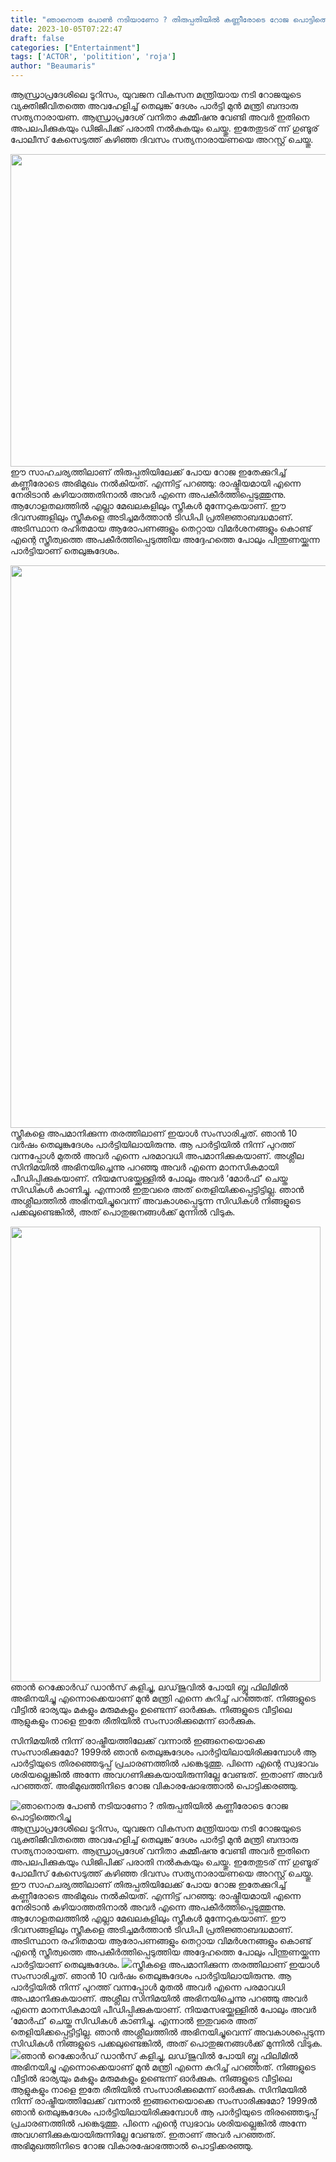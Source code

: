 ```yaml
---
title: "ഞാനൊരു പോൺ നടിയാണോ ? തിരുപ്പതിയിൽ കണ്ണീരോടെ റോജ പൊട്ടിത്തെറിച്ചു"
date: 2023-10-05T07:22:47
draft: false
categories: ["Entertainment"]
tags: ['ACTOR', 'politition', 'roja']
author: "Beaumaris"
---
```


ആന്ധ്രാപ്രദേശിലെ ടൂറിസം, യുവജന വികസന മന്ത്രിയായ നടി റോജയുടെ വ്യക്തിജീവിതത്തെ അവഹേളിച്ച് തെലുങ്ക് ദേശം പാർട്ടി മുൻ മന്ത്രി ബന്ദാരു സത്യനാരായണ. ആന്ധ്രാപ്രദേശ് വനിതാ കമ്മീഷനു വേണ്ടി അവർ ഇതിനെ അപലപിക്കുകയും ഡിജിപിക്ക് പരാതി നൽകുകയും ചെയ്തു. ഇതേതുടര് ന്ന് ഗുണ്ടൂര് പോലീസ് കേസെടുത്ത് കഴിഞ്ഞ ദിവസം സത്യനാരായണയെ അറസ്റ്റ് ചെയ്തു.

<img class="alignnone size-full wp-image-423607" src="https://cdn.boolokam.com/articles/2023/10/ddqqdqdq.jpg" alt="" width="750" height="500" />ഈ സാഹചര്യത്തിലാണ് തിരുപ്പതിയിലേക്ക് പോയ റോജ ഇതേക്കുറിച്ച് കണ്ണീരോടെ അഭിമുഖം നൽകിയത്. എന്നിട്ട് പറഞ്ഞു: രാഷ്ട്രീയമായി എന്നെ നേരിടാൻ കഴിയാത്തതിനാൽ അവർ എന്നെ അപകീർത്തിപ്പെടുത്തുന്നു. ആഗോളതലത്തിൽ എല്ലാ മേഖലകളിലും സ്ത്രീകൾ മുന്നേറുകയാണ്. ഈ ദിവസങ്ങളിലും സ്ത്രീകളെ അടിച്ചമർത്താൻ ടിഡിപി പ്രതിജ്ഞാബദ്ധമാണ്. അടിസ്ഥാന രഹിതമായ ആരോപണങ്ങളും തെറ്റായ വിമർശനങ്ങളും കൊണ്ട് എന്റെ സ്ത്രീത്വത്തെ അപകീർത്തിപ്പെടുത്തിയ അദ്ദേഹത്തെ പോലും പിന്തുണയ്ക്കുന്ന പാർട്ടിയാണ് തെലുങ്കുദേശം.

<img class="alignnone size-full wp-image-423610" src="https://cdn.boolokam.com/articles/2023/10/dqqdfff2.webp" alt="" width="1200" height="900" />സ്ത്രീകളെ അപമാനിക്കുന്ന തരത്തിലാണ് ഇയാൾ സംസാരിച്ചത്. ഞാൻ 10 വർഷം തെലുങ്കുദേശം പാർട്ടിയിലായിരുന്നു. ആ പാർട്ടിയിൽ നിന്ന് പുറത്ത് വന്നപ്പോൾ മുതൽ അവർ എന്നെ പരമാവധി അപമാനിക്കുകയാണ്. അശ്ലീല സിനിമയിൽ അഭിനയിച്ചെന്നു പറഞ്ഞു അവർ എന്നെ മാനസികമായി പീഡിപ്പിക്കുകയാണ്. നിയമസഭയ്ക്കുള്ളിൽ പോലും അവർ ‘മോർഫ്’ ചെയ്ത സിഡികൾ കാണിച്ചു. എന്നാൽ ഇതുവരെ അത് തെളിയിക്കപ്പെട്ടിട്ടില്ല. ഞാൻ അശ്ലീലത്തിൽ അഭിനയിച്ചുവെന്ന് അവകാശപ്പെടുന്ന സിഡികൾ നിങ്ങളുടെ പക്കലുണ്ടെങ്കിൽ, അത് പൊതുജനങ്ങൾക്ക് മുന്നിൽ വിടുക.

<img class="size-full wp-image-423609 aligncenter" src="https://cdn.boolokam.com/articles/2023/10/qfqfqf.jpeg" alt="" width="496" height="728" />ഞാൻ റെക്കോർഡ് ഡാൻസ് കളിച്ചു, ലഡ്‌ജുവിൽ പോയി ബ്ലൂ ഫിലിമിൽ അഭിനയിച്ചു എന്നൊക്കെയാണ് മുൻ മന്ത്രി എന്നെ കുറിച്ച് പറഞ്ഞത്. നിങ്ങളുടെ വീട്ടിൽ ഭാര്യയും മകളും മരുമകളും ഉണ്ടെന്ന് ഓർക്കുക. നിങ്ങളുടെ വീട്ടിലെ ആളുകളും നാളെ ഇതേ രീതിയിൽ സംസാരിക്കുമെന്ന് ഓർക്കുക.

സിനിമയിൽ നിന്ന് രാഷ്ട്രീയത്തിലേക്ക് വന്നാൽ ഇങ്ങനെയൊക്കെ സംസാരിക്കുമോ? 1999ൽ ഞാൻ തെലുങ്കുദേശം പാർട്ടിയിലായിരിക്കുമ്പോൾ ആ പാർട്ടിയുടെ തിരഞ്ഞെടുപ്പ് പ്രചാരണത്തിൽ പങ്കെടുത്തു. പിന്നെ എന്റെ സ്വഭാവം ശരിയല്ലെങ്കിൽ അന്നേ അവഗണിക്കുകയായിരുന്നില്ലേ വേണ്ടത്. ഇതാണ് അവർ പറഞ്ഞത്. അഭിമുഖത്തിനിടെ റോജ വികാരഷോഭത്താൽ പൊട്ടിക്കരഞ്ഞു.


![ഞാനൊരു പോൺ നടിയാണോ ? തിരുപ്പതിയിൽ കണ്ണീരോടെ റോജ പൊട്ടിത്തെറിച്ചു](https://cdn.boolokam.com/articles/2023/10/ddqqdqdq.jpg)ആന്ധ്രാപ്രദേശിലെ ടൂറിസം, യുവജന വികസന മന്ത്രിയായ നടി റോജയുടെ വ്യക്തിജീവിതത്തെ അവഹേളിച്ച് തെലുങ്ക് ദേശം പാർട്ടി മുൻ മന്ത്രി ബന്ദാരു സത്യനാരായണ. ആന്ധ്രാപ്രദേശ് വനിതാ കമ്മീഷനു വേണ്ടി അവർ ഇതിനെ അപലപിക്കുകയും ഡിജിപിക്ക് പരാതി നൽകുകയും ചെയ്തു. ഇതേതുടര് ന്ന് ഗുണ്ടൂര് പോലീസ് കേസെടുത്ത് കഴിഞ്ഞ ദിവസം സത്യനാരായണയെ അറസ്റ്റ് ചെയ്തു. ഈ സാഹചര്യത്തിലാണ് തിരുപ്പതിയിലേക്ക് പോയ റോജ ഇതേക്കുറിച്ച് കണ്ണീരോടെ അഭിമുഖം നൽകിയത്. എന്നിട്ട് പറഞ്ഞു: രാഷ്ട്രീയമായി എന്നെ നേരിടാൻ കഴിയാത്തതിനാൽ അവർ എന്നെ അപകീർത്തിപ്പെടുത്തുന്നു. ആഗോളതലത്തിൽ എല്ലാ മേഖലകളിലും സ്ത്രീകൾ മുന്നേറുകയാണ്. ഈ ദിവസങ്ങളിലും സ്ത്രീകളെ അടിച്ചമർത്താൻ ടിഡിപി പ്രതിജ്ഞാബദ്ധമാണ്. അടിസ്ഥാന രഹിതമായ ആരോപണങ്ങളും തെറ്റായ വിമർശനങ്ങളും കൊണ്ട് എന്റെ സ്ത്രീത്വത്തെ അപകീർത്തിപ്പെടുത്തിയ അദ്ദേഹത്തെ പോലും പിന്തുണയ്ക്കുന്ന പാർട്ടിയാണ് തെലുങ്കുദേശം. ![](https://cdn.boolokam.com/articles/2023/10/dqqdfff2.webp)സ്ത്രീകളെ അപമാനിക്കുന്ന തരത്തിലാണ് ഇയാൾ സംസാരിച്ചത്. ഞാൻ 10 വർഷം തെലുങ്കുദേശം പാർട്ടിയിലായിരുന്നു. ആ പാർട്ടിയിൽ നിന്ന് പുറത്ത് വന്നപ്പോൾ മുതൽ അവർ എന്നെ പരമാവധി അപമാനിക്കുകയാണ്. അശ്ലീല സിനിമയിൽ അഭിനയിച്ചെന്നു പറഞ്ഞു അവർ എന്നെ മാനസികമായി പീഡിപ്പിക്കുകയാണ്. നിയമസഭയ്ക്കുള്ളിൽ പോലും അവർ ‘മോർഫ്’ ചെയ്ത സിഡികൾ കാണിച്ചു. എന്നാൽ ഇതുവരെ അത് തെളിയിക്കപ്പെട്ടിട്ടില്ല. ഞാൻ അശ്ലീലത്തിൽ അഭിനയിച്ചുവെന്ന് അവകാശപ്പെടുന്ന സിഡികൾ നിങ്ങളുടെ പക്കലുണ്ടെങ്കിൽ, അത് പൊതുജനങ്ങൾക്ക് മുന്നിൽ വിടുക. ![](https://cdn.boolokam.com/articles/2023/10/qfqfqf.jpeg)ഞാൻ റെക്കോർഡ് ഡാൻസ് കളിച്ചു, ലഡ്‌ജുവിൽ പോയി ബ്ലൂ ഫിലിമിൽ അഭിനയിച്ചു എന്നൊക്കെയാണ് മുൻ മന്ത്രി എന്നെ കുറിച്ച് പറഞ്ഞത്. നിങ്ങളുടെ വീട്ടിൽ ഭാര്യയും മകളും മരുമകളും ഉണ്ടെന്ന് ഓർക്കുക. നിങ്ങളുടെ വീട്ടിലെ ആളുകളും നാളെ ഇതേ രീതിയിൽ സംസാരിക്കുമെന്ന് ഓർക്കുക. സിനിമയിൽ നിന്ന് രാഷ്ട്രീയത്തിലേക്ക് വന്നാൽ ഇങ്ങനെയൊക്കെ സംസാരിക്കുമോ? 1999ൽ ഞാൻ തെലുങ്കുദേശം പാർട്ടിയിലായിരിക്കുമ്പോൾ ആ പാർട്ടിയുടെ തിരഞ്ഞെടുപ്പ് പ്രചാരണത്തിൽ പങ്കെടുത്തു. പിന്നെ എന്റെ സ്വഭാവം ശരിയല്ലെങ്കിൽ അന്നേ അവഗണിക്കുകയായിരുന്നില്ലേ വേണ്ടത്. ഇതാണ് അവർ പറഞ്ഞത്. അഭിമുഖത്തിനിടെ റോജ വികാരഷോഭത്താൽ പൊട്ടിക്കരഞ്ഞു.
